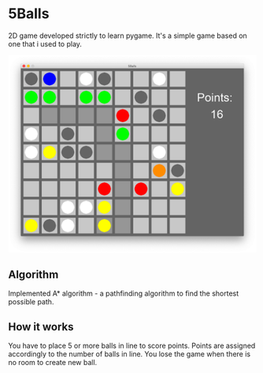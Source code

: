 # 5Balls
2D game developed strictly to learn pygame. It's a simple game based on one that i used to play.

![Demo](demo.png)

## Algorithm

Implemented A* algorithm - a pathfinding algorithm to find the shortest possible path.

## How it works

You have to place 5 or more balls in line to score points. Points are assigned accordingly to the number of balls in line. You lose the game when there is no room to create new ball.